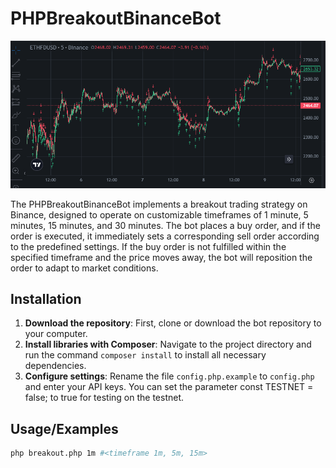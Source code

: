 # PHPBreakoutBinanceBot

![Logo](https://github.com/deberin/PHPBreakoutBinanceBot/blob/main/screenshots/1.png)

The PHPBreakoutBinanceBot implements a breakout trading strategy on Binance, designed to operate on customizable timeframes of 1 minute, 5 minutes, 15 minutes, and 30 minutes. The bot places a buy order, and if the order is executed, it immediately sets a corresponding sell order according to the predefined settings. If the buy order is not fulfilled within the specified timeframe and the price moves away, the bot will reposition the order to adapt to market conditions.

## Installation

1.  **Download the repository**: First, clone or download the bot repository to your computer.
2.  **Install libraries with Composer**: Navigate to the project directory and run the command ```composer install``` to install all necessary dependencies.
3.  **Configure settings**: Rename the file ```config.php.example``` to ```config.php``` and enter your API keys. You can set the parameter const TESTNET = false; to true for testing on the testnet.
    
## Usage/Examples

```bash
php breakout.php 1m #<timeframe 1m, 5m, 15m>
```

